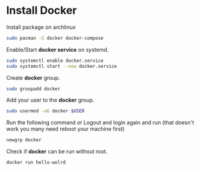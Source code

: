 # Install Docker

Install package on archlinux

```bash
sudo pacman -S docker docker-compose
```

Enable/Start **docker service** on systemd.


```bash
sudo systemctl enable docker.service
sudo systemctl start --now docker.service

```

Create **docker** group.


```bash
sudo groupadd docker
```

Add your user to the **docker** group.


```bash
sudo usermod -aG docker $USER
```

Run the following command or Logout and login again and run (that doesn't work you many need reboot your machine first)

```bash
newgrp docker
```

Check if **docker** can be run without root.

```bash
docker run hello-wolrd
```
